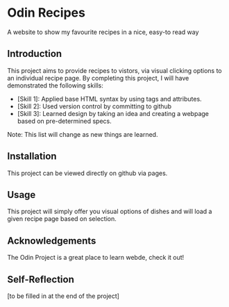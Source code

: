 # Odin Recipes

A website to show my favourite recipes in a nice, easy-to read way


## Introduction

This project aims to provide recipes to vistors, via visual clicking options to an individual recipe page. By completing this project, I will have demonstrated the following skills:

- [Skill 1]: Applied base HTML syntax by using tags and attributes. 
- [Skill 2]: Used version control by committing to github
- [Skill 3]: Learned design by taking an idea and creating a webpage based on pre-determined specs.

Note: This list will change as new things are learned.

## Installation

This project can be viewed directly on github via pages.

## Usage

This project will simply offer you visual options of dishes and will load a given recipe page based on selection.

## Acknowledgements

The Odin Project is a great place to learn webde, check it out!

## Self-Reflection

[to be filled in at the end of the project]


